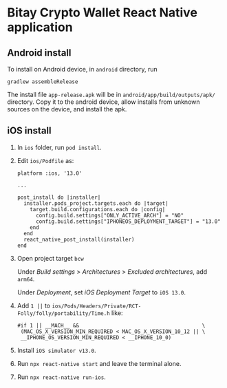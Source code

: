 # Bitay Crypto Wallet React Native application

## Android install

To install on Android device, in `android` directory, run
```
gradlew assembleRelease
```

The install file `app-release.apk` will be in `android/app/build/outputs/apk/` directory. Copy it to the android device, allow installs from unknown sources on the device, and install the apk.

## iOS install

1. In `ios` folder, run `pod install`.

1. Edit `ios/Podfile` as:

   ```
   platform :ios, '13.0'

   ...

   post_install do |installer|
     installer.pods_project.targets.each do |target|
       target.build.configurations.each do |config|
         config.build.settings["ONLY_ACTIVE_ARCH"] = "NO"
         config.build.settings["IPHONEOS_DEPLOYMENT_TARGET"] = "13.0"
       end
     end
     react_native_post_install(installer)
   end
   ```

1. Open project target `bcw`

   Under _Build settings_ > _Architectures_ > _Excluded architectures_, add `arm64`.

   Under _Deployment_, set _iOS Deployment Target_ to `iOS 13.0`.

1. Add `1 ||` to `ios/Pods/Headers/Private/RCT-Folly/folly/portability/Time.h` like:
   ```
   #if 1 || __MACH__ &&                                        \
    (MAC_OS_X_VERSION_MIN_REQUIRED < MAC_OS_X_VERSION_10_12 || \
	__IPHONE_OS_VERSION_MIN_REQUIRED < __IPHONE_10_0)
   ```

1. Install `iOS simulator v13.0`.

1. Run `npx react-native start` and leave the terminal alone.

1. Run `npx react-native run-ios`.
